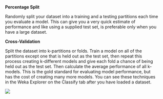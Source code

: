 
**Percentage Split**

Randomly split your dataset into a training and a testing partitions each time you evaluate a
model. This can give you a very quick estimate of performance and like using a supplied test
set, is preferable only when you have a large dataset.

**Cross-Validation**

Split the dataset into k-partitions or folds. Train a model on all of the partitions except one
that is held out as the test set, then repeat this process creating k-different models and give
each fold a chance of being held out as the test set. Then calculate the average performance of
all k-models. This is the gold standard for evaluating model performance, but has the cost of
creating many more models.
You can see these techniques in the Weka Explorer on the Classify tab after you have loaded
a dataset.

![](https://github.com/fenago/katacoda-scenarios/raw/master/machine-learning-mastery-weka/machine-learning-mastery-weka-chapter-15/steps/images/74.png)